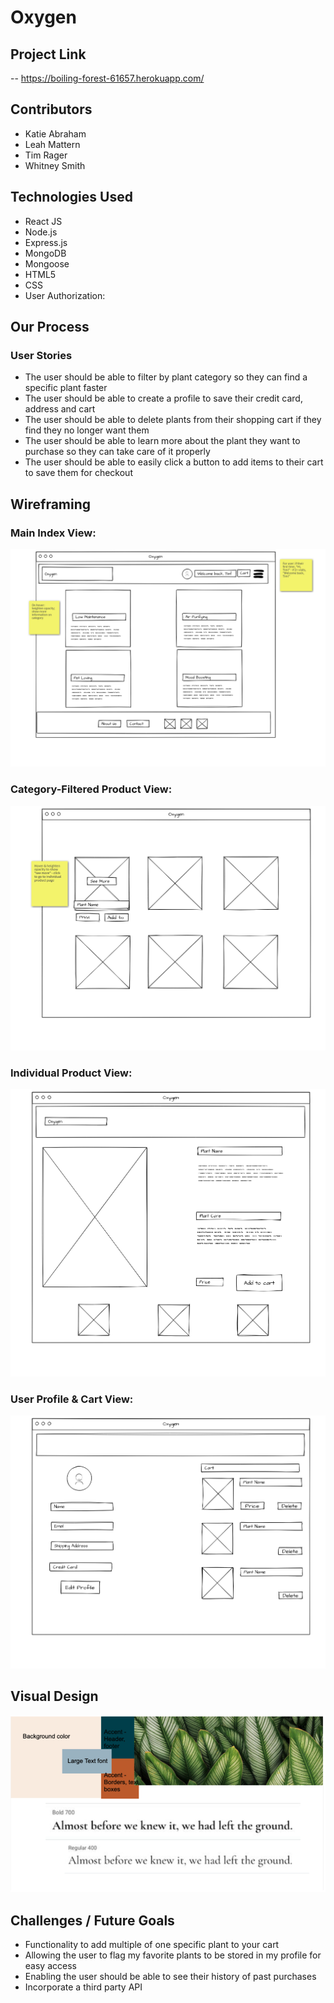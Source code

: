 # Oxygen

## Project Link
-- https://boiling-forest-61657.herokuapp.com/

## Contributors
- Katie Abraham 
- Leah Mattern
- Tim Rager
- Whitney Smith

## Technologies Used
- React JS
- Node.js
- Express.js
- MongoDB
- Mongoose
- HTML5
- CSS
- User Authorization:

## Our Process

### User Stories
- The user should be able to filter by plant category so they can find a specific plant faster
- The user should be able to create a profile to save their credit card, address and cart
- The user should be able to delete plants from their shopping cart if they find they no longer want them
- The user should be able to learn more about the plant they want to purchase so they can take care of it properly
- The user should be able to easily click a button to add items to their cart to save them for checkout


## Wireframing
### Main Index View:
![Main Index View](/public/images/Index_View.png)

### Category-Filtered Product View:
![Category Product Page](/public/images/Filtered_View.png)

### Individual Product View:
![Main Index View](/public/images/Product_View.png)

### User Profile & Cart View:
![Main Index View](/public/images/profile_page.png)

## Visual Design
![visual & color design](/public/images/visualDesign.png)

## Challenges / Future Goals
- Functionality to add multiple of one specific plant to your cart
- Allowing the user to flag my favorite plants to be stored in my profile for easy access
- Enabling the user should be able to see their history of past purchases
- Incorporate a third party API
